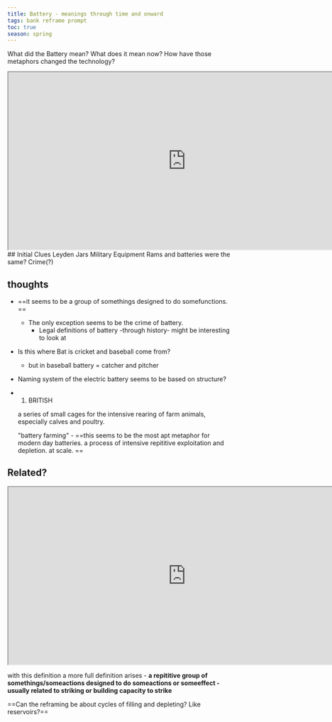 ```yaml
---
title: Battery - meanings through time and onward
tags: bank reframe prompt
toc: true
season: spring
---
```

What did the Battery mean? What does it mean now? How have those metaphors changed the technology?

<iframe src="http://www.finedictionary.com/battery.html" width="800" height="400" class="resize-vertical"></iframe>
## Initial  Clues
Leyden Jars
Military Equipment
Rams and batteries were the same?
Crime(?)

## thoughts
- ==it seems to be a group of somethings designed to do somefunctions. ==
	- The only exception seems to be the crime of battery.
		- Legal definitions of battery -through history- might be interesting to look at
- Is this where Bat is cricket and baseball come from?
	- but in baseball battery = catcher and pitcher
- Naming system of the electric battery seems to be based on structure?
- 1.  BRITISH

    a series of small cages for the intensive rearing of farm animals, especially calves and poultry.

    "battery farming"
		- ==this seems to be the most apt metaphor for modern day batteries. a process of intensive repititive exploitation and depletion. at scale. ==

## Related?
<iframe src="https://www.merriam-webster.com/dictionary/batter#:~:text=intransitive%20verb,electric-light%20bulbs—%20D.%20B.%20Chidsey" class="resize-vertical" width="800" height="400"></iframe>

with this definition a more full definition arises - **a repititive group of somethings/someactions designed to do someactions or someeffect - usually related to striking or building capacity to strike**

==Can the reframing be about cycles of filling and depleting? Like reservoirs?==
